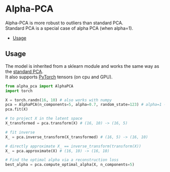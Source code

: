 # Alpha-PCA

Alpha-PCA is more robust to outliers than standard PCA. \
Standard PCA is a special case of alpha PCA (when alpha=1).

* [Usage](#usage)

## Usage

The model is inherited from a sklearn module and works the same way as the [standard PCA](https://scikit-learn.org/stable/modules/generated/sklearn.decomposition.PCA.html). \
It also supports [PyTorch](https://pytorch.org/) tensors (on cpu and GPU).

```python
from alpha_pca import AlphaPCA
import torch 

X = torch.randn(16, 10) # also works with numpy
pca = AlphaPCA(n_components=5, alpha=0.7, random_state=123) # alpha=1 -> standard PCA
pca.fit(X)

# to project X in the latent space
X_transformed = pca.transform(X) # (16, 10) -> (16, 5)

# fit inverse
X_ = pca.inverse_transform(X_transformed) # (16, 5) -> (16, 10)

# directly approximate X_ == inverse_transform(transform(X))
X_ = pca.approximate(X) # (16, 10) -> (16, 10)

# Find the optimal alpha via a reconstruction loss
best_alpha = pca.compute_optimal_alpha(X, n_components=5)
```
